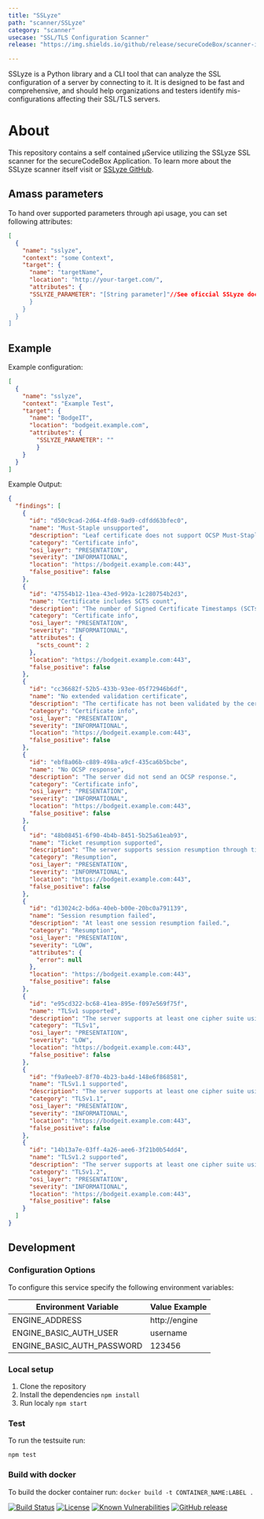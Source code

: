 ```yaml
---
title: "SSLyze"
path: "scanner/SSLyze"
category: "scanner"
usecase: "SSL/TLS Configuration Scanner"
release: "https://img.shields.io/github/release/secureCodeBox/scanner-infrastructure-sslyze.svg"

---
```


SSLyze is a Python library and a CLI tool that can analyze the SSL configuration of a server by connecting to it. It is designed to be fast and comprehensive, and should help organizations and testers identify mis-configurations affecting their SSL/TLS servers.

<!-- end -->

# About
This repository contains a self contained µService utilizing the SSLyze SSL scanner for the secureCodeBox Application. To learn more about the SSLyze scanner itself visit or [SSLyze GitHub].

## Amass parameters

To hand over supported parameters through api usage, you can set following attributes:

```json
[
  {
    "name": "sslyze",
    "context": "some Context",
    "target": {
      "name": "targetName",
      "location": "http://your-target.com/",
      "attributes": {
      "SSLYZE_PARAMETER": "[String parameter]"//See oficcial SSLyze documentation"
      }
    }
  }
]
```

## Example

Example configuration:

```json
[
  {
    "name": "sslyze",
    "context": "Example Test",
    "target": {
      "name": "BodgeIT",
      "location": "bodgeit.example.com",
      "attributes": {
        "SSLYZE_PARAMETER": ""
        }
    }
  }
]
```

Example Output:

```json
{
  "findings": [
    {
      "id": "d50c9cad-2d64-4fd8-9ad9-cdfdd63bfec0",
      "name": "Must-Staple unsupported",
      "description": "Leaf certificate does not support OCSP Must-Staple extension as defined in RFC 6066.",
      "category": "Certificate info",
      "osi_layer": "PRESENTATION",
      "severity": "INFORMATIONAL",
      "location": "https://bodgeit.example.com:443",
      "false_positive": false
    },
    {
      "id": "47554b12-11ea-43ed-992a-1c280754b2d3",
      "name": "Certificate includes SCTS count",
      "description": "The number of Signed Certificate Timestamps (SCTs) for Certificate Transparency is embedded in the leaf certificate. Its value is 2.",
      "category": "Certificate info",
      "osi_layer": "PRESENTATION",
      "severity": "INFORMATIONAL",
      "attributes": {
        "scts_count": 2
      },
      "location": "https://bodgeit.example.com:443",
      "false_positive": false
    },
    {
      "id": "cc36682f-52b5-433b-93ee-05f72946b6df",
      "name": "No extended validation certificate",
      "description": "The certificate has not been validated by the certificate authority according to the standardized set of requirements set out in the CA/Browser Forum Extended Validation Certificate Guidelines. (https://wiki.mozilla.org/EV)",
      "category": "Certificate info",
      "osi_layer": "PRESENTATION",
      "severity": "INFORMATIONAL",
      "location": "https://bodgeit.example.com:443",
      "false_positive": false
    },
    {
      "id": "ebf8a06b-c889-498a-a9cf-435ca6b5bcbe",
      "name": "No OCSP response",
      "description": "The server did not send an OCSP response.",
      "category": "Certificate info",
      "osi_layer": "PRESENTATION",
      "severity": "INFORMATIONAL",
      "location": "https://bodgeit.example.com:443",
      "false_positive": false
    },
    {
      "id": "48b08451-6f90-4b4b-8451-5b25a61eab93",
      "name": "Ticket resumption supported",
      "description": "The server supports session resumption through ticket encapsulation.",
      "category": "Resumption",
      "osi_layer": "PRESENTATION",
      "severity": "INFORMATIONAL",
      "location": "https://bodgeit.example.com:443",
      "false_positive": false
    },
    {
      "id": "d13024c2-bd6a-40eb-b00e-20bc0a791139",
      "name": "Session resumption failed",
      "description": "At least one session resumption failed.",
      "category": "Resumption",
      "osi_layer": "PRESENTATION",
      "severity": "LOW",
      "attributes": {
        "error": null
      },
      "location": "https://bodgeit.example.com:443",
      "false_positive": false
    },
    {
      "id": "e95cd322-bc68-41ea-895e-f097e569f75f",
      "name": "TLSv1 supported",
      "description": "The server supports at least one cipher suite using the TLSv1 protocol.",
      "category": "TLSv1",
      "osi_layer": "PRESENTATION",
      "severity": "LOW",
      "location": "https://bodgeit.example.com:443",
      "false_positive": false
    },
    {
      "id": "f9a9eeb7-8f70-4b23-ba4d-148e6f868581",
      "name": "TLSv1.1 supported",
      "description": "The server supports at least one cipher suite using the TLSv1.1 protocol.",
      "category": "TLSv1.1",
      "osi_layer": "PRESENTATION",
      "severity": "INFORMATIONAL",
      "location": "https://bodgeit.example.com:443",
      "false_positive": false
    },
    {
      "id": "14b13a7e-03ff-4a26-aee6-3f21b0b54dd4",
      "name": "TLSv1.2 supported",
      "description": "The server supports at least one cipher suite using the TLSv1.2 protocol.",
      "category": "TLSv1.2",
      "osi_layer": "PRESENTATION",
      "severity": "INFORMATIONAL",
      "location": "https://bodgeit.example.com:443",
      "false_positive": false
    }
  ]
}
```

## Development

### Configuration Options
To configure this service specify the following environment variables:

| Environment Variable       | Value Example         |
| -------------------------- | --------------------- |
| ENGINE_ADDRESS             | http://engine         |
| ENGINE_BASIC_AUTH_USER     | username              |
| ENGINE_BASIC_AUTH_PASSWORD | 123456                |

### Local setup

1.  Clone the repository
2.  Install the dependencies `npm install`
3.  Run localy `npm start`

### Test

To run the testsuite run:

`npm test`

### Build with docker
To build the docker container run: `docker build -t CONTAINER_NAME:LABEL .`


[![Build Status](https://travis-ci.com/secureCodeBox/scanner-infrastructure-sslyze.svg?branch=master)](https://travis-ci.com/secureCodeBox/scanner-infrastructure-sslyze)
[![License](https://img.shields.io/badge/License-Apache%202.0-blue.svg)](https://opensource.org/licenses/Apache-2.0)
[![Known Vulnerabilities](https://snyk.io/test/github/secureCodeBox/scanner-infrastructure-sslyze/badge.svg)](https://snyk.io/test/github/secureCodeBox/scanner-infrastructure-sslyze)
[![GitHub release](https://img.shields.io/github/release/secureCodeBox/scanner-infrastructure-sslyze.svg)](https://github.com/secureCodeBox/scanner-infrastructure-sslyze/releases/latest)


[SSLyze GitHub]: https://github.com/nabla-c0d3/sslyze
